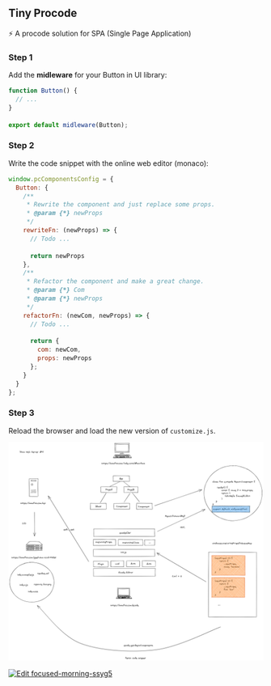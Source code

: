 ## Tiny Procode

⚡ A procode solution for SPA (Single Page Application)

### Step 1

Add the **midleware** for your Button in UI library:

```ts
function Button() {
  // ...
}

export default midleware(Button);
```

### Step 2

Write the code snippet with the online web editor (monaco):

```js
window.pcComponentsConfig = {
  Button: {
    /**
     * Rewrite the component and just replace some props.
     * @param {*} newProps
     */
    rewriteFn: (newProps) => {
      // Todo ...
      
      return newProps
    },
    /**
     * Refactor the component and make a great change.
     * @param {*} Com 
     * @param {*} newProps 
     */
    refactorFn: (newCom, newProps) => {
      // Todo ...
      
      return {
        com: newCom,
        props: newProps
      };
    }
  }
};
```

### Step 3

Reload the browser and load the new version of `customize.js`.

![screenshot](./screenshot.png)

[![Edit focused-morning-ssyg5](https://codesandbox.io/static/img/play-codesandbox.svg)](https://codesandbox.io/s/focused-morning-ssyg5?fontsize=14&hidenavigation=1&theme=dark)
